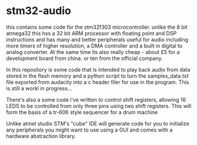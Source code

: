 # stm32-audio

this contains some code for the stm32f303 microcontroller. unlike the 8 bit atmega32 this hss a 32 bit ARM processor with floating point and DSP instructions 
and has many and better peripherals useful for audio including more timers of higher resolution, a DMA controller and a built in digital to analog converter.
At the same time its also really cheap  - about £5 for a development board from china. or ten from the official company.

In this repository is some code that is intended to play back audio from data stored in the flash memory and a 
python script to turn the samples_data.txt file exported from audacity into a c header filer for use in the program. This is still a workl in progress...

There's also a some code i've written to control shift registers, allowing 16 LEDS to be controlled from only three pins using two shift registers. 
This will form the basis of a tr-606  style sequencer for a drum machine

Unlike atmel studio STM's "cube" IDE will generate code for you to initialize any peripherals you might want to use using a GUI and comes with a hardware abstraction
library.


